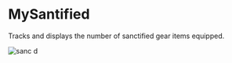# MySantified
Tracks and displays the number of sanctified gear items equipped.


![sanc d](https://github.com/user-attachments/assets/a26a461a-6695-4a77-a169-b6085a52c4bf)

